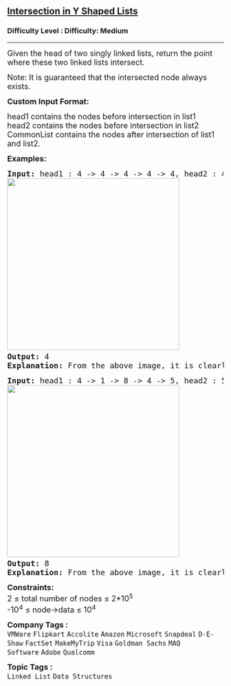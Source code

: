 <h2><a href="https://www.geeksforgeeks.org/problems/intersection-point-in-y-shapped-linked-lists/1?page=4&category=Linked%20List&status=unsolved&sortBy=accuracy">Intersection in Y Shaped Lists</a></h2><h3>Difficulty Level : Difficulty: Medium</h3><hr><div class="problems_problem_content__Xm_eO"><p><span style="font-size: 18px;">Given the head of two singly linked lists, return the point where these two linked lists intersect.</span></p>
<p><span style="font-size: 18px;">Note:&nbsp;</span><span style="font-family: -apple-system, BlinkMacSystemFont, 'Segoe UI', Roboto, Oxygen, Ubuntu, Cantarell, 'Open Sans', 'Helvetica Neue', sans-serif; font-size: 18px;">It is guaranteed that the intersected node always exists.</span></p>
<p><strong><span style="font-family: -apple-system, BlinkMacSystemFont, 'Segoe UI', Roboto, Oxygen, Ubuntu, Cantarell, 'Open Sans', 'Helvetica Neue', sans-serif; font-size: 18px;">Custom Input Format:</span></strong></p>
<p><span style="font-family: -apple-system, BlinkMacSystemFont, 'Segoe UI', Roboto, Oxygen, Ubuntu, Cantarell, 'Open Sans', 'Helvetica Neue', sans-serif; font-size: 18px;">head1 contains the nodes before intersection in list1<br>head2 contains the nodes before intersection in list2<br>CommonList contains the nodes after intersection of list1 and list2.</span></p>
<p><strong style="font-size: 18px; font-family: -apple-system, BlinkMacSystemFont, 'Segoe UI', Roboto, Oxygen, Ubuntu, Cantarell, 'Open Sans', 'Helvetica Neue', sans-serif;">Examples:</strong></p>
<pre><span style="font-size: 18px;"><strong>Input: </strong>head1 : 4 -&gt; 4 -&gt; 4 -&gt; 4 -&gt; 4, head2 : 4 -&gt; 4 -&gt; 4<br><img src="https://media.geeksforgeeks.org/img-practice/prod/addEditProblem/700163/Web/Other/blobid1_1721764552.png" width="400" height="400"> 
<strong>Output:</strong> 4
<strong>Explanation: </strong>From the above image, it is clearly seen that the common part is 4 -&gt; 4 whose starting point is 4.</span>
</pre>
<pre><span style="font-size: 18px;"><strong>Input: </strong>head1 : 4 -&gt; 1 -&gt; 8 -&gt; 4 -&gt; 5, head2 : 5 -&gt; 6 -&gt; 1 -&gt; 8 -&gt; 4 -&gt; 5<br><img src="https://media.geeksforgeeks.org/img-practice/prod/addEditProblem/700163/Web/Other/blobid0_1721764467.png" width="400" height="400"> <br><strong>Output: </strong>8
<strong>Explanation: </strong>From the above image, it is clearly seen that the common part is 8 -&gt; 4 -&gt; 5 whose starting point is 8.</span></pre>
<p><strong style="font-size: 18px; font-family: -apple-system, BlinkMacSystemFont, 'Segoe UI', Roboto, Oxygen, Ubuntu, Cantarell, 'Open Sans', 'Helvetica Neue', sans-serif;">Constraints:<br></strong><span style="font-size: 18px;">2 ≤ total number of nodes ≤ 2*10<sup>5</sup><br>-10<sup>4</sup> ≤ node-&gt;data ≤ 10<sup>4</sup></span></p></div><p><span style=font-size:18px><strong>Company Tags : </strong><br><code>VMWare</code>&nbsp;<code>Flipkart</code>&nbsp;<code>Accolite</code>&nbsp;<code>Amazon</code>&nbsp;<code>Microsoft</code>&nbsp;<code>Snapdeal</code>&nbsp;<code>D-E-Shaw</code>&nbsp;<code>FactSet</code>&nbsp;<code>MakeMyTrip</code>&nbsp;<code>Visa</code>&nbsp;<code>Goldman Sachs</code>&nbsp;<code>MAQ Software</code>&nbsp;<code>Adobe</code>&nbsp;<code>Qualcomm</code>&nbsp;<br><p><span style=font-size:18px><strong>Topic Tags : </strong><br><code>Linked List</code>&nbsp;<code>Data Structures</code>&nbsp;